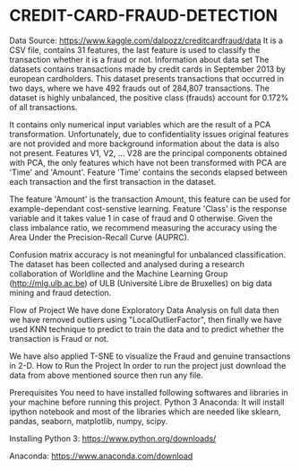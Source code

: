 # CREDIT-CARD-FRAUD-DETECTION
Data Source: https://www.kaggle.com/dalpozz/creditcardfraud/data It is a CSV file, contains 31 features, the last feature is used to classify the transaction whether it is a fraud or not.  Information about data set The datasets contains transactions made by credit cards in September 2013 by european cardholders. This dataset presents transactions that occurred in two days, where we have 492 frauds out of 284,807 transactions. The dataset is highly unbalanced, the positive class (frauds) account for 0.172% of all transactions. 


It contains only numerical input variables which are the result of a PCA transformation. Unfortunately, due to confidentiality issues original features are not provided and more background information about the data is also not present. Features V1, V2, ... V28 are the principal components obtained with PCA, the only features which have not been transformed with PCA are 'Time' and 'Amount'. Feature 'Time' contains the seconds elapsed between each transaction and the first transaction in the dataset. 

The feature 'Amount' is the transaction Amount, this feature can be used for example-dependant cost-senstive learning. Feature 'Class' is the response variable and it takes value 1 in case of fraud and 0 otherwise. Given the class imbalance ratio, we recommend measuring the accuracy using the Area Under the Precision-Recall Curve (AUPRC). 

Confusion matrix accuracy is not meaningful for unbalanced classification. The dataset has been collected and analysed during a research collaboration of Worldline and the Machine Learning Group (http://mlg.ulb.ac.be) of ULB (Université Libre de Bruxelles) on big data mining and fraud detection.

Flow of Project We have done Exploratory Data Analysis on full data then we have removed outliers using "LocalOutlierFactor", then finally we have used KNN technique to predict to train the data and to predict whether the transaction is Fraud or not.

We have also applied T-SNE to visualize the Fraud and genuine transactions in 2-D.  How to Run the Project In order to run the project just download the data from above mentioned source then run any file.  

Prerequisites You need to have installed following softwares and libraries in your machine before running this project.  Python 3 Anaconda: It will install ipython notebook and most of the libraries which are needed like sklearn, pandas, seaborn, matplotlib, numpy, scipy.

Installing Python 3: https://www.python.org/downloads/ 

Anaconda: https://www.anaconda.com/download
